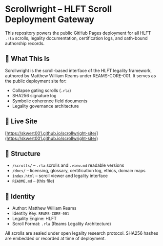 # Scrollwright – HLFT Scroll Deployment Gateway

This repository powers the public GitHub Pages deployment for all HLFT `.rla` scrolls, legality documentation, certification logs, and oath-bound authorship records.

## 📜 What This Is

Scrollwright is the scroll-based interface of the HLFT legality framework, authored by Matthew William Reams under REAMS-CORE-001. It serves as the public deployment site for:

- Collapse gating scrolls (`.rla`)
- SHA256 signature log
- Symbolic coherence field documents
- Legality governance architecture

## 🔗 Live Site

[https://skwert001.github.io/scrollwright-site/](https://skwert001.github.io/scrollwright-site/)

## 📂 Structure

- `/scrolls/` – `.rla` scrolls and `.view.md` readable versions
- `/docs/` – licensing, glossary, certification log, ethics, domain maps
- `index.html` – scroll viewer and legality interface
- `README.md` – (this file)

## 🧠 Identity

- Author: Matthew William Reams  
- Identity Key: `REAMS-CORE-001`  
- Legality Engine: HLFT  
- Scroll Format: `.rla` (Reams Legality Architecture)

All scrolls are sealed under open legality research protocol. SHA256 hashes are embedded or recorded at time of deployment.
